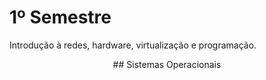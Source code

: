 # 1º Semestre
Introdução à redes, hardware, virtualização e programação.


<div style="text-align: center;">
  ## Sistemas Operacionais
</div>
